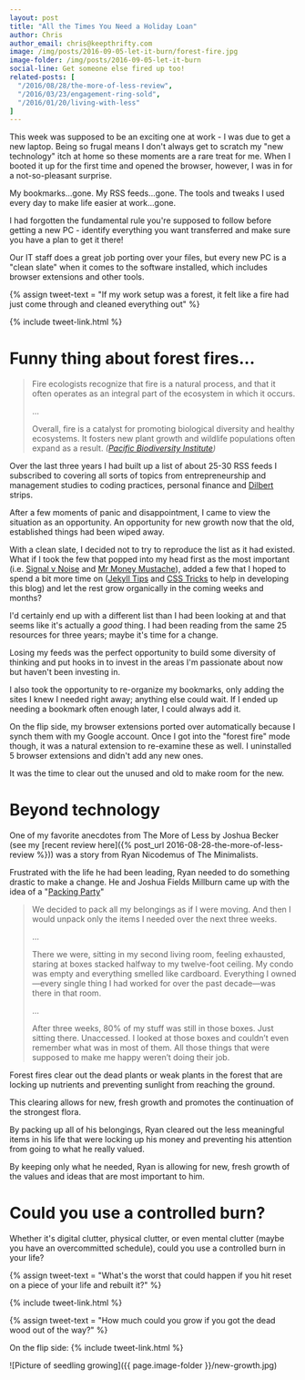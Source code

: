 ```yaml
---
layout: post
title: "All the Times You Need a Holiday Loan"
author: Chris
author_email: chris@keepthrifty.com
image: /img/posts/2016-09-05-let-it-burn/forest-fire.jpg
image-folder: /img/posts/2016-09-05-let-it-burn
social-line: Get someone else fired up too!
related-posts: [
  "/2016/08/28/the-more-of-less-review",
  "/2016/03/23/engagement-ring-sold",
  "/2016/01/20/living-with-less"
]
---
```


This week was supposed to be an exciting one at work - I was due to get a new laptop. Being so frugal means I don't always get to scratch my "new technology" itch at home so these moments are a rare treat for me. When I booted it up for the first time and opened the browser, however, I was in for a not-so-pleasant surprise.

My bookmarks...gone. My RSS feeds...gone. The tools and tweaks I used every day to make life easier at work...gone.

I had forgotten the fundamental rule you're supposed to follow before getting a new PC - identify everything you want transferred and make sure you have a plan to get it there!

Our IT staff does a great job porting over your files, but every new PC is a "clean slate" when it comes to the software installed, which includes browser extensions and other tools.

{% assign tweet-text = "If my work setup was a forest, it felt like a fire had just come through and cleaned everything out" %}

{% include tweet-link.html %}

# Funny thing about forest fires... #

> Fire ecologists recognize that fire is a natural process, and that it often operates as an integral part of the ecosystem in which it occurs.
>
> ...
>
> Overall, fire is a catalyst for promoting biological diversity and healthy ecosystems. It fosters new plant growth and wildlife populations often expand as a result.
> <cite>([Pacific Biodiversity Institute](http://www.pacificbio.org/initiatives/fire/fire_ecology.html))</cite>

Over the last three years I had built up a list of about 25-30 RSS feeds I subscribed to covering all sorts of topics from entrepreneurship and management studies to coding practices, personal finance and [Dilbert](http://www.dilbert.com) strips.

After a few moments of panic and disappointment, I came to view the situation as an opportunity. An opportunity for new growth now that the old, established things had been wiped away.

With a clean slate, I decided not to try to reproduce the list as it had existed. What if I took the few that popped into my head first as the most important (i.e. [Signal v Noise](http://www.signalvnoise.com/) and [Mr Money Mustache](http://www.mrmoneymustache.com/)), added a few that I hoped to spend a bit more time on ([Jekyll Tips](http://jekyll.tips/) and [CSS Tricks](https://css-tricks.com/) to help in developing this blog) and let the rest grow organically in the coming weeks and months?

I'd certainly end up with a different list than I had been looking at and that seems like it's actually a _good_ thing. I had been reading from the same 25 resources for three years; maybe it's time for a change.

Losing my feeds was the perfect opportunity to build some diversity of thinking and put hooks in to invest in the areas I'm passionate about now but haven't been investing in.

I also took the opportunity to re-organize my bookmarks, only adding the sites I knew I needed right away; anything else could wait. If I ended up needing a bookmark often enough later, I could always add it.

On the flip side, my browser extensions ported over automatically because I synch them with my Google account. Once I got into the "forest fire" mode though, it was a natural extension to re-examine these as well. I uninstalled 5 browser extensions and didn't add any new ones.

It was the time to clear out the unused and old to make room for the new.

# Beyond technology #

One of my favorite anecdotes from The More of Less by Joshua Becker (see my [recent review here]({% post_url 2016-08-28-the-more-of-less-review %})) was a story from Ryan Nicodemus of The Minimalists.

Frustrated with the life he had been leading, Ryan needed to do something drastic to make a change. He and Joshua Fields Millburn came up with the idea of a "[Packing Party](http://www.theminimalists.com/packing/)"

> We decided to pack all my belongings as if I were moving. And then I would unpack only the items I needed over the next three weeks.
>
> ...
>
> There we were, sitting in my second living room, feeling exhausted, staring at boxes stacked halfway to my twelve-foot ceiling. My condo was empty and everything smelled like cardboard. Everything I owned—every single thing I had worked for over the past decade—was there in that room.
>
> ...
>
> After three weeks, 80% of my stuff was still in those boxes. Just sitting there. Unaccessed. I looked at those boxes and couldn’t even remember what was in most of them. All those things that were supposed to make me happy weren’t doing their job.

Forest fires clear out the dead plants or weak plants in the forest that are locking up nutrients and preventing sunlight from reaching the ground.

This clearing allows for new, fresh growth and promotes the continuation of the strongest flora.

By packing up all of his belongings, Ryan cleared out the less meaningful items in his life that were locking up his money and preventing his attention from going to what he really valued.

By keeping only what he needed, Ryan is allowing for new, fresh growth of the values and ideas that are most important to him.

# Could you use a controlled burn? #

Whether it's digital clutter, physical clutter, or even mental clutter (maybe you have an overcommitted schedule), could you use a controlled burn in your life?

{% assign tweet-text = "What's the worst that could happen if you hit reset on a piece of your life and rebuilt it?" %}

{% include tweet-link.html %}

{% assign tweet-text = "How much could you grow if you got the dead wood out of the way?" %}

On the flip side: {% include tweet-link.html %}

![Picture of seedling growing]({{ page.image-folder }}/new-growth.jpg)
